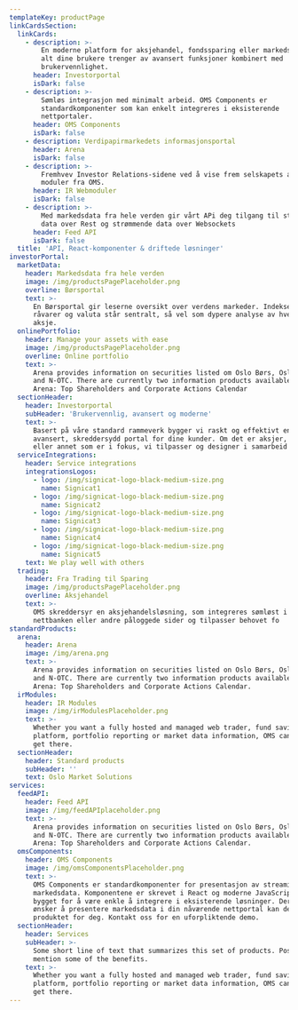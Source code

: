 ```yaml
---
templateKey: productPage
linkCardsSection:
  linkCards:
    - description: >-
        En moderne platform for aksjehandel, fondssparing eller markedsdata. Med
        alt dine brukere trenger av avansert funksjoner kombinert med
        brukervennlighet.
      header: Investorportal
      isDark: false
    - description: >-
        Sømløs integrasjon med minimalt arbeid. OMS Components er
        standardkomponenter som kan enkelt integreres i eksisterende
        nettportaler.
      header: OMS Components
      isDark: false
    - description: Verdipapirmarkedets informasjonsportal
      header: Arena
      isDark: false
    - description: >-
        Fremhvev Investor Relations-sidene ved å vise frem selskapets aksje med
        moduler fra OMS.
      header: IR Webmoduler
      isDark: false
    - description: >-
        Med markedsdata fra hele verden gir vårt APi deg tilgang til statisk
        data over Rest og strømmende data over Websockets
      header: Feed API
      isDark: false
  title: 'API, React-komponenter & driftede løsninger'
investorPortal:
  marketData:
    header: Markedsdata fra hele verden
    image: /img/productsPagePlaceholder.png
    overline: Børsportal
    text: >-
      En Børsportal gir leserne oversikt over verdens markeder. Indekser,
      råvarer og valuta står sentralt, så vel som dypere analyse av hver enkelt
      aksje.
  onlinePortfolio:
    header: Manage your assets with ease
    image: /img/productsPagePlaceholder.png
    overline: Online portfolio
    text: >-
      Arena provides information on securities listed om Oslo Børs, Oslo Axess
      and N-OTC. There are currently two information products available in
      Arena: Top Shareholders and Corporate Actions Calendar
  sectionHeader:
    header: Investorportal
    subHeader: 'Brukervennlig, avansert og moderne'
    text: >-
      Basert på våre standard rammeverk bygger vi raskt og effektivt en
      avansert, skreddersydd portal for dine kunder. Om det er aksjer, fond
      eller annet som er i fokus, vi tilpasser og designer i samarbeid med deg.
  serviceIntegrations:
    header: Service integrations
    integrationsLogos:
      - logo: /img/signicat-logo-black-medium-size.png
        name: Signicat1
      - logo: /img/signicat-logo-black-medium-size.png
        name: Signicat2
      - logo: /img/signicat-logo-black-medium-size.png
        name: Signicat3
      - logo: /img/signicat-logo-black-medium-size.png
        name: Signicat4
      - logo: /img/signicat-logo-black-medium-size.png
        name: Signicat5
    text: We play well with others
  trading:
    header: Fra Trading til Sparing
    image: /img/productsPagePlaceholder.png
    overline: Aksjehandel
    text: >-
      OMS skreddersyr en aksjehandelsløsning, som integreres sømløst i
      nettbanken eller andre påloggede sider og tilpasser behovet fo
standardProducts:
  arena:
    header: Arena
    image: /img/arena.png
    text: >-
      Arena provides information on securities listed on Oslo Børs, Oslo Axess
      and N-OTC. There are currently two information products available in
      Arena: Top Shareholders and Corporate Actions Calendar.
  irModules:
    header: IR Modules
    image: /img/irModulesPlaceholder.png
    text: >-
      Whether you want a fully hosted and managed web trader, fund savings
      platform, portfolio reporting or market data information, OMS can help you
      get there.
  sectionHeader:
    header: Standard products
    subHeader: ''
    text: Oslo Market Solutions
services:
  feedAPI:
    header: Feed API
    image: /img/feedAPIplaceholder.png
    text: >-
      Arena provides information on securities listed on Oslo Børs, Oslo Axess
      and N-OTC. There are currently two information products available in
      Arena: Top Shareholders and Corporate Actions Calendar.
  omsComponents:
    header: OMS Components
    image: /img/omsComponentsPlaceholder.png
    text: >-
      OMS Components er standardkomponenter for presentasjon av streaming
      markedsdata. Komponentene er skrevet i React og moderne JavaScript og
      bygget for å være enkle å integrere i eksisterende løsninger. Dersom du
      ønsker å presentere markedsdata i din nåværende nettportal kan dette være
      produktet for deg. Kontakt oss for en uforpliktende demo.
  sectionHeader:
    header: Services
    subHeader: >-
      Some short line of text that summarizes this set of products. Possibly
      mention some of the benefits.
    text: >-
      Whether you want a fully hosted and managed web trader, fund savings
      platform, portfolio reporting or market data information, OMS can help you
      get there.
---
```

